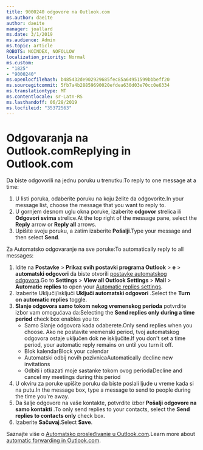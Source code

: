 ```yaml
---
title: 9000240 odgovore na Outlook.com
ms.author: daeite
author: daeite
manager: joallard
ms.date: 3/1/2019
ms.audience: Admin
ms.topic: article
ROBOTS: NOINDEX, NOFOLLOW
localization_priority: Normal
ms.custom:
- "1825"
- "9000240"
ms.openlocfilehash: b485432de902929685fec85a64951599bbbeff20
ms.sourcegitcommit: 5fb7a4b28859690020efdea630d03e70cc0e6334
ms.translationtype: MT
ms.contentlocale: sr-Latn-RS
ms.lasthandoff: 06/28/2019
ms.locfileid: "35372563"
---
```

# <a name="replying-in-outlookcom"></a><span data-ttu-id="93239-102">Odgovaranja na Outlook.com</span><span class="sxs-lookup"><span data-stu-id="93239-102">Replying in Outlook.com</span></span>

<span data-ttu-id="93239-103">Da biste odgovorili na jednu poruku u trenutku:</span><span class="sxs-lookup"><span data-stu-id="93239-103">To reply to one message at a time:</span></span>

1. <span data-ttu-id="93239-104">U listi poruka, odaberite poruku na koju želite da odgovorite.</span><span class="sxs-lookup"><span data-stu-id="93239-104">In your message list, choose the message that you want to reply to.</span></span>
2. <span data-ttu-id="93239-105">U gornjem desnom uglu okna poruke, izaberite **odgovor** strelica ili **Odgovori svima** strelice.</span><span class="sxs-lookup"><span data-stu-id="93239-105">At the top right of the message pane, select the **Reply** arrow or **Reply all** arrows.</span></span>
3. <span data-ttu-id="93239-106">Upišite svoju poruku, a zatim izaberite **Pošalji**.</span><span class="sxs-lookup"><span data-stu-id="93239-106">Type your message and then select **Send**.</span></span>

<span data-ttu-id="93239-107">Za Automatsko odgovaranje na sve poruke:</span><span class="sxs-lookup"><span data-stu-id="93239-107">To automatically reply to all messages:</span></span>

1. <span data-ttu-id="93239-108">Idite na **Postavke** > **Prikaz svih postavki programa Outlook** > **e** > **automatski odgovori** da biste otvorili [postavke automatskog odgovora](https://outlook.live.com/mail/options/mail/automaticReplies).</span><span class="sxs-lookup"><span data-stu-id="93239-108">Go to **Settings** > **View all Outlook Settings** > **Mail** > **Automatic replies** to open your [Automatic replies settings](https://outlook.live.com/mail/options/mail/automaticReplies).</span></span>
2. <span data-ttu-id="93239-109">Izaberite Uključi/isključi **Uključi automatski odgovori** .</span><span class="sxs-lookup"><span data-stu-id="93239-109">Select the **Turn on automatic replies** toggle.</span></span>
3. <span data-ttu-id="93239-110">**Slanje odgovora samo tokom nekog vremenskog perioda** potvrdite izbor vam omogućava da:</span><span class="sxs-lookup"><span data-stu-id="93239-110">Selecting the **Send replies only during a time period** check box enables you to:</span></span>
    - <span data-ttu-id="93239-111">Samo Slanje odgovora kada odaberete.</span><span class="sxs-lookup"><span data-stu-id="93239-111">Only send replies when you choose.</span></span> <span data-ttu-id="93239-112">Ako ne postavite vremenski period, tvoj automatskog odgovora ostaje uključen dok ne isključite.</span><span class="sxs-lookup"><span data-stu-id="93239-112">If you don't set a time period, your automatic reply remains on until you turn it off.</span></span>
    - <span data-ttu-id="93239-113">Blok kalendar</span><span class="sxs-lookup"><span data-stu-id="93239-113">Block your calendar</span></span>
    - <span data-ttu-id="93239-114">Automatski odbij novih pozivnica</span><span class="sxs-lookup"><span data-stu-id="93239-114">Automatically decline new invitations</span></span>
    - <span data-ttu-id="93239-115">Odbiti i otkazati moje sastanke tokom ovog perioda</span><span class="sxs-lookup"><span data-stu-id="93239-115">Decline and cancel my meetings during this period</span></span>
4. <span data-ttu-id="93239-116">U okviru za poruke upišite poruku da biste poslali ljude u vreme kada si na putu.</span><span class="sxs-lookup"><span data-stu-id="93239-116">In the message box, type a message to send to people during the time you're away.</span></span>
5. <span data-ttu-id="93239-117">Da šalje odgovore na vaše kontakte, potvrdite izbor **Pošalji odgovore na samo kontakti** .</span><span class="sxs-lookup"><span data-stu-id="93239-117">To only send replies to your contacts, select the **Send replies to contacts only** check box.</span></span>
6. <span data-ttu-id="93239-118">Izaberite **Sačuvaj**.</span><span class="sxs-lookup"><span data-stu-id="93239-118">Select **Save**.</span></span>

<span data-ttu-id="93239-119">Saznajte više o [Automatsko prosleđivanje u Outlook.com](https://support.office.com/article/14614626-9855-48dc-a986-dec81d07b1a0).</span><span class="sxs-lookup"><span data-stu-id="93239-119">Learn more about [automatic forwarding in Outlook.com](https://support.office.com/article/14614626-9855-48dc-a986-dec81d07b1a0).</span></span>